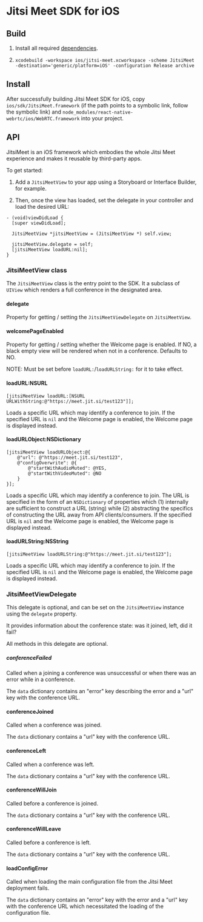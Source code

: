 # Jitsi Meet SDK for iOS

## Build

1. Install all required [dependencies](https://github.com/jitsi/jitsi-meet/blob/master/doc/mobile.md).

2. `xcodebuild -workspace ios/jitsi-meet.xcworkspace -scheme JitsiMeet -destination='generic/platform=iOS' -configuration Release archive`

## Install

After successfully building Jitsi Meet SDK for iOS, copy
`ios/sdk/JitsiMeet.framework` (if the path points to a symbolic link, follow the
symbolic link) and
`node_modules/react-native-webrtc/ios/WebRTC.framework` into your project.

## API

JitsiMeet is an iOS framework which embodies the whole Jitsi Meet experience and
makes it reusable by third-party apps.

To get started:

1. Add a `JitsiMeetView` to your app using a Storyboard or Interface Builder,
   for example.

2. Then, once the view has loaded, set the delegate in your controller and load
   the desired URL:

```objc
- (void)viewDidLoad {
  [super viewDidLoad];

  JitsiMeetView *jitsiMeetView = (JitsiMeetView *) self.view;

  jitsiMeetView.delegate = self;
  [jitsiMeetView loadURL:nil];
}
```

### JitsiMeetView class

The `JitsiMeetView` class is the entry point to the SDK. It a subclass of
`UIView` which renders a full conference in the designated area.

#### delegate

Property for getting / setting the `JitsiMeetViewDelegate` on `JitsiMeetView`.

#### welcomePageEnabled

Property for getting / setting whether the Welcome page is enabled. If NO, a
black empty view will be rendered when not in a conference. Defaults to NO.

NOTE: Must be set before `loadURL:`/`loadURLString:` for it to take effect.

#### loadURL:NSURL

```objc
[jitsiMeetView loadURL:[NSURL URLWithString:@"https://meet.jit.si/test123"]];
```

Loads a specific URL which may identify a conference to join. If the specified
URL is `nil` and the Welcome page is enabled, the Welcome page is displayed
instead.

#### loadURLObject:NSDictionary

```objc
[jitsiMeetView loadURLObject:@{
    @"url": @"https://meet.jit.si/test123",
    @"configOverwrite": @{
        @"startWithAudioMuted": @YES,
        @"startWithVideoMuted": @NO
    }
}];
```

Loads a specific URL which may identify a conference to join. The URL is
specified in the form of an `NSDictionary` of properties which (1) internally
are sufficient to construct a URL (string) while (2) abstracting the specifics
of constructing the URL away from API clients/consumers. If the specified URL is
`nil` and the Welcome page is enabled, the Welcome page is displayed instead.

#### loadURLString:NSString

```objc
[jitsiMeetView loadURLString:@"https://meet.jit.si/test123"];
```

Loads a specific URL which may identify a conference to join. If the specified
URL is `nil` and the Welcome page is enabled, the Welcome page is displayed
instead.

### JitsiMeetViewDelegate

This delegate is optional, and can be set on the `JitsiMeetView` instance using
the `delegate` property.

It provides information about the conference state: was it joined, left, did it
fail?

All methods in this delegate are optional.

##### conferenceFailed

Called when a joining a conference was unsuccessful or when there was an error
while in a conference.

The `data` dictionary contains an "error" key describing the error and a "url"
key with the conference URL.

#### conferenceJoined

Called when a conference was joined.

The `data` dictionary contains a "url" key with the conference URL.

#### conferenceLeft

Called when a conference was left.

The `data` dictionary contains a "url" key with the conference URL.

#### conferenceWillJoin

Called before a conference is joined.

The `data` dictionary contains a "url" key with the conference URL.

#### conferenceWillLeave

Called before a conference is left.

The `data` dictionary contains a "url" key with the conference URL.

#### loadConfigError

Called when loading the main configuration file from the Jitsi Meet deployment
fails.

The `data` dictionary contains an "error" key with the error and a "url" key
with the conference URL which necessitated the loading of the configuration
file.
